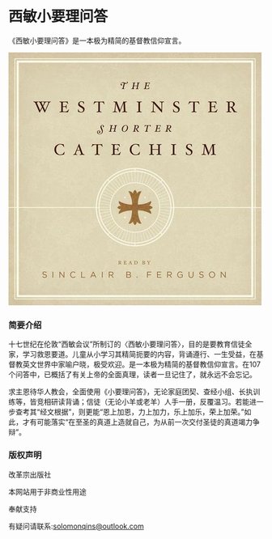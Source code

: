 # 西敏小要理问答
《西敏小要理问答》是一本极为精简的基督教信仰宣言。

[![cover](images/wes_md.jpg)](images/wes_md.jpg.jpg)


### 简要介绍

十七世纪在伦敦“西敏会议”所制订的〈西敏小要理问答〉，目的是要教育信徒全家，学习救恩要道。儿童从小学习其精简扼要的内容，背诵遵行、一生受益，在基督教英文世界中家喻户晓，极受欢迎。是一本极为精简的基督教信仰宣言。在107个问答中，已概括了有关上帝的全面真理，读者一旦记住了，就永远不会忘记。

求主恩待华人教会，全面使用《小要理问答》，无论家庭团契、查经小组、长执训练等，皆竞相研读背诵；信徒（无论小羊或老羊）人手一册，反覆温习。若能进一步查考其“经文根据”，则更能“恩上加恩，力上加力，乐上加乐，荣上加荣。”如此，才有可能落实“在至圣的真道上造就自己，为从前一次交付圣徒的真道竭力争辩”。

### 版权声明

改革宗出版社

本网站用于非商业性用途

奉献支持
[](images/mqr.png)

有疑问请联系:solomonqins@outlook.com

